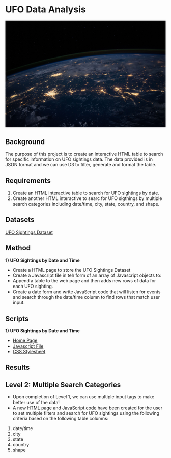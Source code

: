 # UFO Data Analysis

![Image](https://github.com/cecileung1208/Javascript-Challenge-UFOs/blob/main/UFO%20-%20Level%201/static/images/nasa.jpg)

## Background

The purpose of this project is to create an interactive HTML table to search for specific information on UFO sightings data.  The data provided is in JSON format and we can use D3 to filter, generate and format the table.

## Requirements

1) Create an HTML interactive table to search for UFO sightings by date.
2) Create another HTML interactive to searc for UFO sigthings by multiple search categories including date/time, city, state, country, and shape.

## Datasets

[UFO Sightings Dataset](https://github.com/cecileung1208/UFO-Data-Analysis/blob/main/UFO%20-%20Level%201/static/js/data.js)

## Method

**1) UFO Sightings by Date and Time**
* Create a HTML page to store the UFO Sightings Dataset
* Create a Javascript file in teh form of an array of Javascript objects to:
 * Append a table to the web page and then adds new rows of data for each UFO sighting.
 * Create a date form and write JavaScript code that will listen for events and search through the date/time column to find rows that match user input.



## Scripts

**1) UFO Sightings by Date and Time**
* [Home Page](https://github.com/cecileung1208/UFO-Data-Analysis/blob/main/UFO%20-%20Level%201/index.html)
* [Javascript File](https://github.com/cecileung1208/UFO-Data-Analysis/blob/main/UFO%20-%20Level%201/static/js/app.js)
* [CSS Stylesheet](https://github.com/cecileung1208/UFO-Data-Analysis/blob/main/UFO%20-%20Level%201/static/css/style.css)


## Results



 ## Level 2: Multiple Search Categories
 
* Upon completion of Level 1, we can use multiple input tags to make better use of the data!
* A new [HTML page](https://github.com/cecileung1208/Javascript-Challenge-UFOs/blob/main/UFO%20-%20Level%202/index.html) and [JavaScript code](https://github.com/cecileung1208/Javascript-Challenge-UFOs/blob/main/UFO%20-%20Level%202/static/js/app.js) have been created for the user to set multiple filters and search for UFO sightings using the following criteria based on the following table columns:

 1. date/time <br>
 2. city <br>
 3. state <br>
 4. country <br>
 5. shape <br>
 

